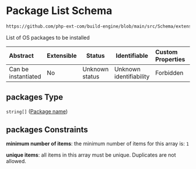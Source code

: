 # Package List Schema

```txt
https://github.com/php-ext-com/build-engine/blob/main/src/Schema/extension.json#/properties/deps/patternProperties/[a-z]+/properties/packages
```

List of OS packages to be installed


| Abstract            | Extensible | Status         | Identifiable            | Custom Properties | Additional Properties | Access Restrictions | Defined In                                                                     |
| :------------------ | ---------- | -------------- | ----------------------- | :---------------- | --------------------- | ------------------- | ------------------------------------------------------------------------------ |
| Can be instantiated | No         | Unknown status | Unknown identifiability | Forbidden         | Allowed               | none                | [extension.schema.json\*](../out/extension.schema.json "open original schema") |

## packages Type

`string[]` ([Package name](extension-properties-dependencies-patternproperties-os-dependency-definition-properties-package-list-package-name.md))

## packages Constraints

**minimum number of items**: the minimum number of items for this array is: `1`

**unique items**: all items in this array must be unique. Duplicates are not allowed.
